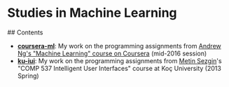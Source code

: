 # Studies in Machine Learning

## Contents

- [**coursera-ml**](coursera-ml): My work on the programming assignments from [Andrew Ng's "Machine Learning" course on Coursera](https://www.coursera.org/course/ml) (mid-2016 session)
- [**ku-iui**](ku-iui): My work on the programming assignments from [Metin Sezgin](http://home.ku.edu.tr/~mtsezgin/)'s "COMP 537 Intelligent User Interfaces" course at Koç University (2013 Spring)
